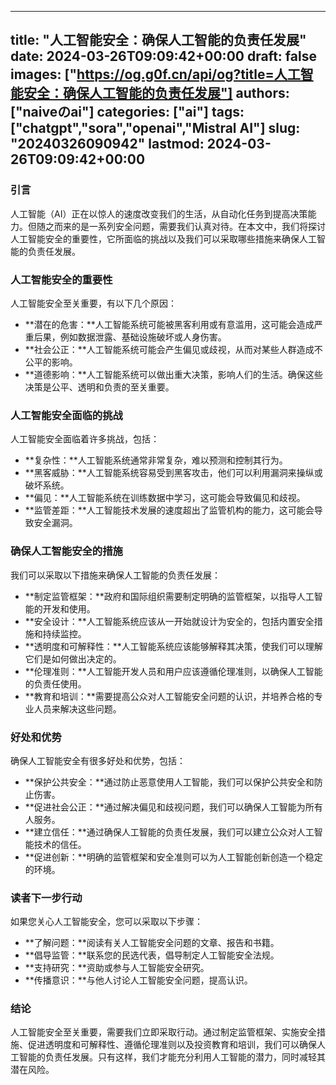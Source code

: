 
---
title: "人工智能安全：确保人工智能的负责任发展"
date: 2024-03-26T09:09:42+00:00
draft: false
images: ["https://og.g0f.cn/api/og?title=人工智能安全：确保人工智能的负责任发展"]
authors: ["naiveのai"]
categories: ["ai"]
tags: ["chatgpt","sora","openai","Mistral AI"]
slug: "20240326090942"
lastmod: 2024-03-26T09:09:42+00:00
---
### 引言

人工智能（AI）正在以惊人的速度改变我们的生活，从自动化任务到提高决策能力。但随之而来的是一系列安全问题，需要我们认真对待。在本文中，我们将探讨人工智能安全的重要性，它所面临的挑战以及我们可以采取哪些措施来确保人工智能的负责任发展。

### 人工智能安全的重要性

人工智能安全至关重要，有以下几个原因：

- **潜在的危害：**人工智能系统可能被黑客利用或有意滥用，这可能会造成严重后果，例如数据泄露、基础设施破坏或人身伤害。
- **社会公正：**人工智能系统可能会产生偏见或歧视，从而对某些人群造成不公平的影响。
- **道德影响：**人工智能系统可以做出重大决策，影响人们的生活。确保这些决策是公平、透明和负责的至关重要。

### 人工智能安全面临的挑战

人工智能安全面临着许多挑战，包括：

- **复杂性：**人工智能系统通常非常复杂，难以预测和控制其行为。
- **黑客威胁：**人工智能系统容易受到黑客攻击，他们可以利用漏洞来操纵或破坏系统。
- **偏见：**人工智能系统在训练数据中学习，这可能会导致偏见和歧视。
- **监管差距：**人工智能技术发展的速度超出了监管机构的能力，这可能会导致安全漏洞。

### 确保人工智能安全的措施

我们可以采取以下措施来确保人工智能的负责任发展：

- **制定监管框架：**政府和国际组织需要制定明确的监管框架，以指导人工智能的开发和使用。
- **安全设计：**人工智能系统应该从一开始就设计为安全的，包括内置安全措施和持续监控。
- **透明度和可解释性：**人工智能系统应该能够解释其决策，使我们可以理解它们是如何做出决定的。
- **伦理准则：**人工智能开发人员和用户应该遵循伦理准则，以确保人工智能的负责任使用。
- **教育和培训：**需要提高公众对人工智能安全问题的认识，并培养合格的专业人员来解决这些问题。

### 好处和优势

确保人工智能安全有很多好处和优势，包括：

- **保护公共安全：**通过防止恶意使用人工智能，我们可以保护公共安全和防止伤害。
- **促进社会公正：**通过解决偏见和歧视问题，我们可以确保人工智能为所有人服务。
- **建立信任：**通过确保人工智能的负责任发展，我们可以建立公众对人工智能技术的信任。
- **促进创新：**明确的监管框架和安全准则可以为人工智能创新创造一个稳定的环境。

### 读者下一步行动

如果您关心人工智能安全，您可以采取以下步骤：

- **了解问题：**阅读有关人工智能安全问题的文章、报告和书籍。
- **倡导监管：**联系您的民选代表，倡导制定人工智能安全法规。
- **支持研究：**资助或参与人工智能安全研究。
- **传播意识：**与他人讨论人工智能安全问题，提高认识。

### 结论

人工智能安全至关重要，需要我们立即采取行动。通过制定监管框架、实施安全措施、促进透明度和可解释性、遵循伦理准则以及投资教育和培训，我们可以确保人工智能的负责任发展。只有这样，我们才能充分利用人工智能的潜力，同时减轻其潜在风险。